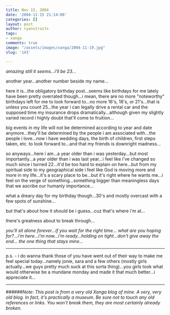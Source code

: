```yaml
---
title: Nov 15, 2004
date: '2004-11-15 21:14:00'
categories: []
layout: post
author: ryanstraits
tags:
- xanga
comments: true
image: "/assets/images/xanga/2004-11-19.jpg"
slug: '143'

---
```

<em>amazing still it seems...i'll be 23...</em>

another year...another number beside my name...

<!-- break -->

here it is...the obligatory birthday post...seems like birthdays for me lately have been pretty overrated though...i mean, there are no more "noteworthy" birthdays left for me to look forward to...no more 16's, 18's, or 21's...that is unless you count 25...the year i can legally drive a rental car and the supposed time my insurance drops dramatically...although given my slightly varied record i highly doubt that'll come to fruition...

big events in my life will not be determined according to year and date anymore...they'll be determined by the people i am associated with...the people i love...now i have wedding days, the birth of children, first steps taken, etc. to look forward to...and that my friends is downright madness...

so anyways...here i am...a year older than i was yesterday...but most importantly...a year older than i was last year...i feel like i've changed so much since i turned 22...it'd be too hard to explain on here...but from my spiritual side to my geographical side i feel like God is moving more and more in my life...it's a scary place to be...but it's right where he wants me...i feel on the verge of something...something bigger than meaningless days that we ascribe our humanly importance...

what a dreary day for my birthday though...30's and mostly overcast with a few spots of sunshine...

but that's about how it should be i guess...cuz that's where i'm at...

there's greatness about to break through...

<em>you'll sit alone forever...if you wait for the right time...
what are you hoping for?...i'm here...i'm now...i'm ready...holding on tight...don't give away the end...
the one thing that stays mine...</em>

---

p.s. - i do wanna thank those of you have went out of their way to make me feel special today...namely jonie, sara and a few others (mostly girls actually...we guys pretty much suck at this sorta thing)...you girls took what would otherwise be a mundane monday and made it that much better...i appreciate it...

---

######*Note: This post is from a very old Xanga blog of mine. A very, very old blog. In fact, it's practically a museum. Be sure not to touch any old references or links. You won't break them, they are most certainly already broken.*